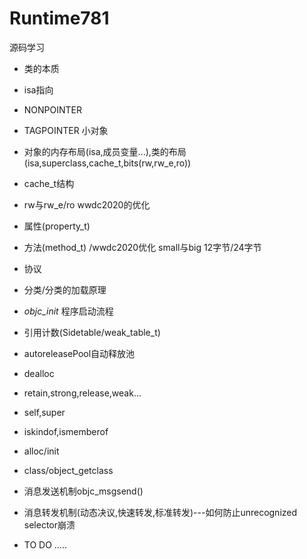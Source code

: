# Runtime781
源码学习

- 类的本质
- isa指向
- NONPOINTER
- TAGPOINTER 小对象
- 对象的内存布局(isa,成员变量...),类的布局(isa,superclass,cache_t,bits(rw,rw_e,ro))
- cache_t结构
- rw与rw_e/ro wwdc2020的优化
- 属性(property_t)
- 方法(method_t) /wwdc2020优化 small与big  12字节/24字节
- 协议
- 分类/分类的加载原理
- _objc_init_ 程序启动流程
- 引用计数(Sidetable/weak_table_t)
- autoreleasePool自动释放池
- dealloc
- retain,strong,release,weak...
- self,super
- iskindof,ismemberof
- alloc/init
- class/object_getclass
- 消息发送机制objc_msgsend()
- 消息转发机制(动态决议,快速转发,标准转发)---如何防止unrecognized selector崩溃

- TO DO .....
